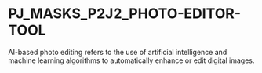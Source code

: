 # PJ_MASKS_P2J2_PHOTO-EDITOR-TOOL
AI-based photo editing refers to the use of artificial intelligence and machine learning algorithms to automatically enhance or edit digital images.
